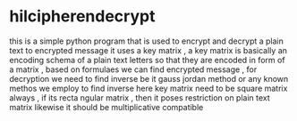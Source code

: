 # hilcipherendecrypt

this is a simple python program that is used to encrypt and decrypt a plain text to encrypted message it uses a key matrix , a key matrix is basically an encoding schema of a plain text letters so that they are encoded in form of a matrix , based on formulaes we can find encrypted message , 
for decryption we need to find inverse be it gauss jordan method or any known methos we employ to find inverse 
here key matrix need to be square matrix always , if its recta ngular matrix , then it poses restriction on plain text matrix likewise it should be multiplicative compatible
